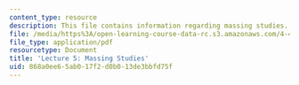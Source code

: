 ```yaml
---
content_type: resource
description: This file contains information regarding massing studies.
file: /media/https%3A/open-learning-course-data-rc.s3.amazonaws.com/4-430-daylighting-spring-2012/868a0ee65ab017f2d0b013de3bbfd75f_MIT4_430S12_lec05.pdf
file_type: application/pdf
resourcetype: Document
title: 'Lecture 5: Massing Studies'
uid: 868a0ee6-5ab0-17f2-d0b0-13de3bbfd75f
---
```

